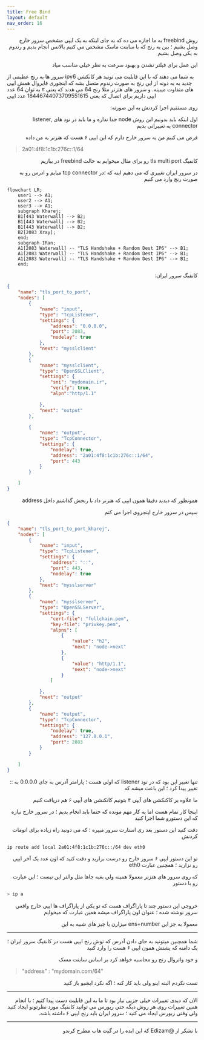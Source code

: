 ```yaml
---
title: Free Bind
layout: default
nav_order: 16
---
```


<p dir="rtl">
روش freebind به ما اجازه می ده که به جای اینکه به یک ایپی مشخص سرور خارج وصل بشیم ؛ بین یه رنج که با سابنت ماسک مشخص می کنیم بالانس انجام بدیم و رندوم به یکی وصل بشیم
</p>


<p dir="rtl">
این عمل برای فیلتر نشدن و بهبود سرعت به نظر خیلی مناسب میاد
</p>

<p dir="rtl">

سرور ها یه رنج عظیمی از ipv6 به شما می دهند که با این قابلیت می تونید هر کانکشن جدید به یه دونه از این رنج به صورت رندوم متصل بشه که اینجوری فایروال همش ایپی های متفاوت میبینه. و سرور های هتزنر مثلا رنج 64 می هدند که یعنی ۲ به توان 64 عدد ایپی داریم برای اتصال که یعنی 18446744073709551615 عدد ایپی 

</p>


<p dir="rtl">
روی مستقیم اجرا کردنش به این صورته:
</p>


<p dir="rtl">
اول اینکه باید بدونیم این روش node جدا نداره و ما باید در نود های listener, connector یه تغییراتی بدیم
</p>

<p dir="rtl">
فرض می کنیم من یه سرور خارج دارم که این ایپی ۶ هست که هتزنر به من داده
</p>


> 2a01:4f8:1c1b:276c::1/64 


<p dir="rtl">
کانفیگ tls multi port رو برای مثال میخوایم به حالت freebind در بیاریم
</p>

<p dir="rtl">
در سرور ایران تغییری که می دهیم اینه که ؛‌در tcp connector میایم و ادرس رو به صورت رنج وارد می کنیم 
</p>

```mermaid
flowchart LR;
    user1 --> A1;
    user2 --> A1;
    user3 --> A1;
    subgraph Kharej;
    B1[443 Waterwall] --> B2;
    B1[443 Waterwall] --> B2;
    B1[443 Waterwall] --> B2;
    B2[2083 Xray];
    end;
    subgraph IRan;
    A1[2083 Waterwall] -- "TLS Handshake + Random Dest IP6" --> B1;
    A1[2083 Waterwall] -- "TLS Handshake + Random Dest IP6" --> B1;
    A1[2083 Waterwall] -- "TLS Handshake + Random Dest IP6" --> B1;
    end;
```



<p dir="rtl">
کانفیگ سرور ایران:
</p>



```json
{
    "name": "tls_port_to_port",
    "nodes": [
        {
            "name": "input",
            "type": "TcpListener",
            "settings": {
                "address": "0.0.0.0",
                "port": 2083,
                "nodelay": true
            },
            "next": "mysslclient"
        },
        {
            "name": "mysslclient",
            "type": "OpenSSLClient",
            "settings": {
                "sni": "mydomain.ir",
                "verify": true,
                "alpn":"http/1.1"
            
            },
            "next": "output"
        },
        
        {
            "name": "output",
            "type": "TcpConnector",
            "settings": {
                "nodelay": true,
                "address": "2a01:4f8:1c1b:276c::1/64",
                "port": 443
            }
        }

    ]
}
```

<p dir="rtl">
همونطور که دیدید دقیقا همون ایپی که هتزنر داد با رنجش گذاشتم داخل address
</p>

<p dir="rtl">
سپس در سرور خارج اینجروی اجرا می کنم
</p>



```json
{
    "name": "tls_port_to_port_kharej",
    "nodes": [
        {
            "name": "input",
            "type": "TcpListener",
            "settings": {
                "address": "؛؛",
                "port": 443,
                "nodelay": true
            },
            "next": "mysslserver"
        },
        {
            "name": "mysslserver",
            "type": "OpenSSLServer",
            "settings": {
                "cert-file": "fullchain.pem",
                "key-file": "privkey.pem",
                "alpns": [
                    {
                        "value": "h2",
                        "next": "node->next"
                    },
                    {
                        "value": "http/1.1",
                        "next": "node->next"
                    }
                ]

            },
            "next": "output"  
        },
        {
            "name": "output",
            "type": "TcpConnector",
            "settings": {
                "nodelay": true,
                "address": "127.0.0.1",
                "port": 2083
            }
        }

    ]
}
```
<p dir="rtl">
تنها تغییر این بود که در نود listener که اولی هست ؛ پارامتر آدرس به جای 0.0.0.0 به :: تغییر پیدا کرد ؛ این باعث میشه که 
</p>

<p dir="rtl">
ما علاوه بر کاکنکشن های آیپی ۴ بتونیم کانکنشن های آیپی ۶ هم دریافت کنیم 
</p>


<p dir="rtl">
اینجا کار تمام هست اما یه کار مهم مونده که حتما باید انجام بدیم ؛ در سرور خارج نیازه که این دستورو شما اجرا کنید
</p>

<p dir="rtl">
دقت کنید این دستور بعد ری استارت سرور میپره ؛ که می دونید راه زیاده برای اتومات کردنش 
</p>

``` bash
ip route add local 2a01:4f8:1c1b:276c::/64 dev eth0
```

<p dir="rtl">
تو این دستور ایپی ۶ سرور خارج رو درست بزارید و دقت کنید که اون عدد یک آخر ایپی رو نزارید ؛ همچنین عبارت eth0 
</p>

<p dir="rtl">
که روی سرور های هتزنر معمولا همینه ولی بغیه جاها مثل والتر این نیست ؛ این عبارت رو با دستور
</p>


``` bash
> ip a
```

<p dir="rtl">
خروجی این دستور چند تا پاراگراف هست که تو یکی از پاراگراف ها ایپی خارج واقعی سرور نوشته شده ؛ عنوان اون پاراگراف میشه 
همین عبارت که میخوایم
</p>

<p dir="rtl">
معمولا به جز این ens+number میزارن یا چیز های شبیه به این
</p>



* * *
<p dir="rtl">
شما همچنین میتونید به جای دادن آدرس که توش رنج ایپی هست در کانفیگ سرور ایران ؛ یک دامنه که پشتش همون ایپی ۶ هست را وارد کنید
</p>

<p dir="rtl">
و خود واتروال رنج رو محاسبه خواهد کرد بر اساس سابنت مسک
</p>

> "address" : "mydomain.com/64"

<p dir="rtl">
تست نکردم البته اینو ولی باید کار کنه ؛ اگه نکرد ایشیو باز کنید
</p>

* * *

<p dir="rtl">
الان که دیدی تغییرات خیلی جزیی نیاز بود تا ما به این قابلیت دست پیدا کنیم ؛ با انجام همین تغییرات روی هر روش دیگه حتی ریورس می توانید کانفیگ مورد نظرتونو ایجاد کنید ولی وقتی ریورس ایجاد می کنید ؛ سرور ایران باید رنج ایپی ۶ داشته باشه.
</p>




* * *



<p dir="rtl">
با تشکر از @Edizam که این ایده را در گیت هاب مطرح کرندو
</p>

